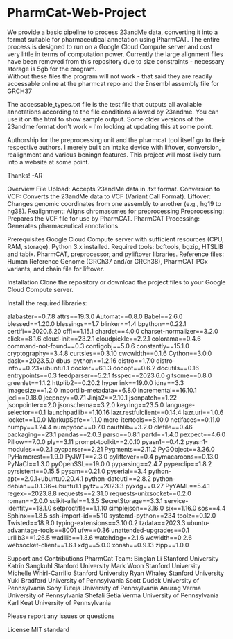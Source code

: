 # PharmCat-Web-Project

We provide a basic pipeline to process 23andMe data, converting it into a format suitable for pharmaceutical annotation using PharmCAT. The entire process is designed to run on a Google Cloud Compute server and cost very little in terms of computation power. 
Currently the large alignment files have been removed from this repository due to size constraints - necessary storage is 5gb for the program.  
Without these files the program will not work - that said they are readily accessable online at the pharmcat repo and the Ensembl assembly file for GRCH37

The accessable_types.txt file is the test file that outputs all avaliable annotations according to the file conditions allowed by 23andme. 
You can use it on the html to show sample output. 
Some older versions of the 23andme format don't work - I'm looking at updating this at some point. 

Authorship for the preprocessing unit and the pharmcat tool itself go to their respective authors. 
I merely built an intake device with liftover, conversion, realignment and various beningn features. 
This project will most likely turn into a website at some point. 

Thanks!
-AR

Overview
File Upload: Accepts 23andMe data in .txt format.
Conversion to VCF: Converts the 23andMe data to VCF (Variant Call Format).
Liftover: Changes genomic coordinates from one assembly to another (e.g., hg19 to hg38).
Realignment: Aligns chromasomes for preprocessing
Preprocessing: Prepares the VCF file for use by PharmCAT.
PharmCAT Processing: Generates pharmaceutical annotations.

Prerequisites
Google Cloud Compute server with sufficient resources (CPU, RAM, storage).
Python 3.x installed.
Required tools: bcftools, bgzip, HTSLIB and tabix.
PharmCAT, preprocessor, and pyliftover libraries.
Reference files: Human Reference Genome (GRCh37 and/or GRCh38), PharmCAT PGx variants, and chain file for liftover.

Installation
Clone the repository or download the project files to your Google Cloud Compute server.

Install the required libraries:

alabaster==0.7.8
attrs==19.3.0
Automat==0.8.0
Babel==2.6.0
blessed==1.20.0
blessings==1.7
blinker==1.4
bpython==0.22.1
certifi==2020.6.20
cffi==1.15.1
chardet==4.0.0
charset-normalizer==3.2.0
click==8.1.6
cloud-init==23.2.1
cloudpickle==2.2.1
colorama==0.4.6
command-not-found==0.3
configobj==5.0.6
constantly==15.1.0
cryptography==3.4.8
curtsies==0.3.10
cwcwidth==0.1.6
Cython==3.0.0
dask==2023.5.0
dbus-python==1.2.16
distro==1.7.0
distro-info==0.23+ubuntu1.1
docker==6.1.3
docopt==0.6.2
docutils==0.16
entrypoints==0.3
feedparser==5.2.1
fsspec==2023.6.0
gitsome==0.8.0
greenlet==1.1.2
httplib2==0.20.2
hyperlink==19.0.0
idna==3.3
imagesize==1.2.0
importlib-metadata==6.8.0
incremental==16.10.1
jedi==0.18.0
jeepney==0.7.1
Jinja2==2.10.1
jsonpatch==1.22
jsonpointer==2.0
jsonschema==3.2.0
keyring==23.5.0
language-selector==0.1
launchpadlib==1.10.16
lazr.restfulclient==0.14.4
lazr.uri==1.0.6
locket==1.0.0
MarkupSafe==1.1.0
more-itertools==8.10.0
netifaces==0.11.0
numpy==1.24.4
numpydoc==0.7.0
oauthlib==3.2.0
olefile==0.46
packaging==23.1
pandas==2.0.3
parso==0.8.1
partd==1.4.0
pexpect==4.6.0
Pillow==7.0.0
ply==3.11
prompt-toolkit==2.0.10
pyasn1==0.4.2
pyasn1-modules==0.2.1
pycparser==2.21
Pygments==2.11.2
PyGObject==3.36.0
PyHamcrest==1.9.0
PyJWT==2.3.0
pyliftover==0.4
pymacaroons==0.13.0
PyNaCl==1.3.0
pyOpenSSL==19.0.0
pyparsing==2.4.7
pyperclip==1.8.2
pyrsistent==0.15.5
pysam==0.21.0
pyserial==3.4
python-apt==2.0.1+ubuntu0.20.4.1
python-dateutil==2.8.2
python-debian==0.1.36+ubuntu1.1
pytz==2023.3
pyxdg==0.27
PyYAML==5.4.1
regex==2023.8.8
requests==2.31.0
requests-unixsocket==0.2.0
roman==2.0.0
scikit-allel==1.3.5
SecretStorage==3.3.1
service-identity==18.1.0
setproctitle==1.1.10
simplejson==3.16.0
six==1.16.0
sos==4.4
Sphinx==1.8.5
ssh-import-id==5.10
systemd-python==234
toolz==0.12.0
Twisted==18.9.0
typing-extensions==3.10.0.2
tzdata==2023.3
ubuntu-advantage-tools==8001
ufw==0.36
unattended-upgrades==0.1
urllib3==1.26.5
wadllib==1.3.6
watchdog==2.1.6
wcwidth==0.2.6
websocket-client==1.6.1
xdg==5.0.0
xonsh==0.9.13
zipp==1.0.0


Support and Contributions
PharmCat Team:
Binglan Li	Stanford University
Katrin Sangkuhl	Stanford University
Mark Woon	Stanford University
Michelle Whirl-Carrillo	Stanford University
Ryan Whaley	Stanford University
Yuki Bradford	University of Pennsylvania
Scott Dudek	University of Pennsylvania
Sony Tuteja	University of Pennsylvania
Anurag Verma	University of Pennsylvania
Shefali Setia Verma	University of Pennsylvania
Karl Keat	University of Pennsylvania

Please report any issues or questions

License
MIT standard
